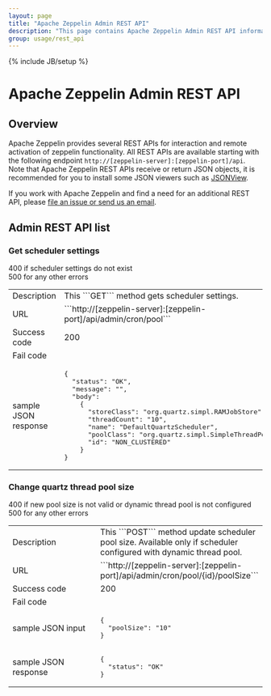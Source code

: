 ```yaml
---
layout: page
title: "Apache Zeppelin Admin REST API"
description: "This page contains Apache Zeppelin Admin REST API information."
group: usage/rest_api 
---
```

<!--
Licensed under the Apache License, Version 2.0 (the "License");
you may not use this file except in compliance with the License.
You may obtain a copy of the License at

http://www.apache.org/licenses/LICENSE-2.0

Unless required by applicable law or agreed to in writing, software
distributed under the License is distributed on an "AS IS" BASIS,
WITHOUT WARRANTIES OR CONDITIONS OF ANY KIND, either express or implied.
See the License for the specific language governing permissions and
limitations under the License.
-->
{% include JB/setup %}

# Apache Zeppelin Admin REST API

<div id="toc"></div>

## Overview
Apache Zeppelin provides several REST APIs for interaction and remote activation of zeppelin functionality.
All REST APIs are available starting with the following endpoint `http://[zeppelin-server]:[zeppelin-port]/api`. 
Note that Apache Zeppelin REST APIs receive or return JSON objects, it is recommended for you to install some JSON viewers such as [JSONView](https://chrome.google.com/webstore/detail/jsonview/chklaanhfefbnpoihckbnefhakgolnmc).

If you work with Apache Zeppelin and find a need for an additional REST API, please [file an issue or send us an email](http://zeppelin.apache.org/community.html).

## Admin REST API list

### Get scheduler settings
  <table class="table-configuration">
    <col width="200">
    <tr>
      <td>Description</td>
      <td>This ```GET``` method gets scheduler settings.
      </td>
    </tr>
    <tr>
      <td>URL</td>
      <td>```http://[zeppelin-server]:[zeppelin-port]/api/admin/cron/pool```</td>
    </tr>
    <tr>
      <td>Success code</td>
      <td>200</td>
    </tr>
    <tr>
      <td> Fail code</td>
          400 if scheduler settings do not exist <br/>
          500 for any other errors
    </tr>
    <tr>
      <td> sample JSON response </td>
      <td>
      <pre>
{
  "status": "OK",
  "message": "",
  "body": 
    {
      "storeClass": "org.quartz.simpl.RAMJobStore",
      "threadCount": "10",
      "name": "DefaultQuartzScheduler",
      "poolClass": "org.quartz.simpl.SimpleThreadPool",
      "id": "NON_CLUSTERED"
    }
}</pre>
      </td>
    </tr>
  </table>

### Change quartz thread pool size
  <table class="table-configuration">
    <col width="200">
    <tr>
      <td>Description</td>
      <td>
      This ```POST``` method update scheduler pool size.
      Available only if scheduler configured with dynamic thread pool.
      </td>
    </tr>
    <tr>
      <td>URL</td>
      <td>```http://[zeppelin-server]:[zeppelin-port]/api/admin/cron/pool/{id}/poolSize```</td>
    </tr>
    <tr>
      <td>Success code</td>
      <td>200</td>
    </tr>
    <tr>
      <td> Fail code</td>
          400 if new pool size is not valid or dynamic thread pool is not configured <br/>
          500 for any other errors
    </tr>
    <tr>
      <td> sample JSON input</td>
      <td>
      <pre>
{
  "poolSize": "10"
}</pre>
      </td>
    </tr>
    <tr>
      <td> sample JSON response </td>
      <td>
      <pre>
{
  "status": "OK"
}</pre>
      </td>
    </tr>
      </td>
    </tr>
  </table>
